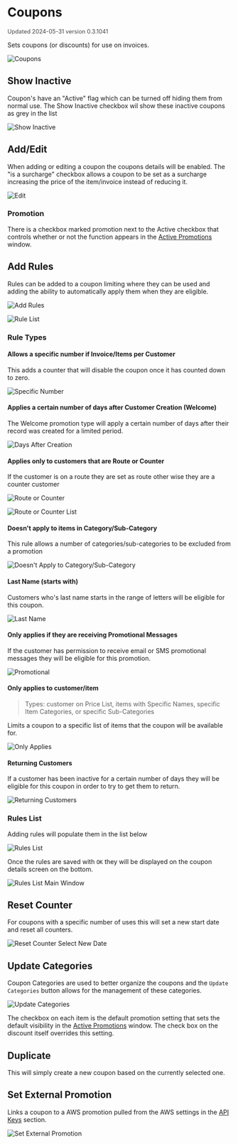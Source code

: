 # Coupons
<span style="font-size:.8rem;opacity:.8">Updated 2024-05-31 version 0.3.1041</span>

Sets coupons (or discounts) for use on invoices.

![Coupons](../../../.attachments/Documentation/Coupons.png "Coupons")

## Show Inactive

Coupon's have an "Active" flag which can be turned off hiding them from normal use. The Show Inactive checkbox wil show these inactive coupons as grey in the list

![Show Inactive](../../../.attachments/Documentation/Coupons-ShowInactive.png "Show Inactive")

## Add/Edit

When adding or editing a coupon the coupons details will be enabled. The "is a surcharge" checkbox allows a coupon to be set as a surcharge increasing the price of the item/invoice instead of reducing it.

![Edit](../../../.attachments/Documentation/Coupons-Edit.png "Edit")

### Promotion

There is a checkbox marked promotion next to the Active checkbox that controls whether or not the function appears in the [Active Promotions](../../Functions/Active-Promotions.md) window.

## Add Rules

Rules can be added to a coupon limiting where they can be used and adding the ability to automatically apply them when they are eligible.

![Add Rules](../../../.attachments/Documentation/Coupons-AddRule.png "Add Rules")

![Rule List](../../../.attachments/Documentation/Coupons-RuleList.png "Rule List")

### Rule Types

#### Allows a specific number if Invoice/Items per Customer

This adds a counter that will disable the coupon once it has counted down to zero.

![Specific Number](../../../.attachments/Documentation/Coupons-SpecificNumber.png "Specific Number")

#### Applies a certain  number of days after Customer Creation (Welcome)

The Welcome promotion type will apply a certain number of days after their record was created for a limited period.

![Days After Creation](../../../.attachments/Documentation/Coupons-DaysAfterCreation.png "Days After Creation")

#### Applies only to customers that are Route or Counter

If the customer is on a route they are set as route other wise they are a counter customer

![Route or Counter](../../../.attachments/Documentation/Coupons-RouteOrCounter.png "Route or Counter")

![Route or Counter List](../../../.attachments/Documentation/Coupons-RouteOrCounterList.png "Route or Counter List")

#### Doesn't apply to items in Category/Sub-Category

This rule allows a number of categories/sub-categories to be excluded from a promotion

![Doesn't Apply to Category/Sub-Category](../../../.attachments/Documentation/Coupons-DoesntApply.png "Doesn't Apply to Category/Sub-Category")

#### Last Name (starts with)

Customers who's last name starts in the range of letters will be eligible for this coupon.

![Last Name](../../../.attachments/Documentation/Coupons-Name.png "Last Name")

#### Only applies if they are receiving Promotional Messages

If the customer has permission to receive email or SMS promotional messages they will be eligible for this promotion.

![Promotional](../../../.attachments/Documentation/Coupons-Promotional.png "Promotional")

#### Only applies to customer/item

> Types: customer on Price List, items with Specific Names, specific Item Categories, or specific Sub-Categories

Limits a coupon to a specific list of items that the coupon will be available for.

![Only Applies](../../../.attachments/Documentation/Coupons-OnlyApplies.png "Only Applies")

#### Returning Customers

If a customer has been inactive for a certain number of days they will be eligible for this coupon in order to try to get them to return.

![Returning Customers](../../../.attachments/Documentation/Coupons-ReturningCustomers.png "Returning Customers")

### Rules List

Adding rules will populate them in the list below

![Rules List](../../../.attachments/Documentation/Coupons-AddedRules.png "Rules List")

Once the rules are saved with `OK` they will be displayed on the coupon details screen on the bottom.

![Rules List Main Window](../../../.attachments/Documentation/Coupons-AddedRules-Main.png "Rules List Main Window")

## Reset Counter

For coupons with a specific number of uses this will set a new start date and reset all counters.

![Reset Counter Select New Date](../../../.attachments/Documentation/Coupon-ResetCounter-SelectNewDate.png "Reset Counter Select New Date")

## Update Categories

Coupon Categories are used to better organize the coupons and the `Update Categories` button allows for the management of these categories.

![Update Categories](../../../.attachments/Documentation/Coupons-UpdateCategories.png "Update Categories")

The checkbox on each item is the default promotion setting that sets the default visibility in the [Active Promotions](../../Functions/Active-Promotions.md) window. The check box on the discount itself overrides this setting.

## Duplicate

This will simply create a new coupon based on the currently selected one.

## Set External Promotion

Links a coupon to a AWS promotion pulled from the AWS settings in the [API Keys](../SuperUser/API-Keys.md) section.

![Set External Promotion](../../../.attachments/Documentation/Coupon-SetExternalPromotion.png "Set External Promotion")
